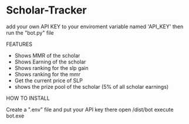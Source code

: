 # Scholar-Tracker

add your own API KEY to your enviroment variable named 'API_KEY'
then run the "bot.py" file

FEATURES
- Shows MMR of the scholar
- Shows Earning of the scholar
- Shows ranking for the slp gain
- Shows ranking for the mmr
- Get the current price of SLP
- shows the prize pool of the scholar (5% of all scholar earnings)

HOW TO INSTALL

Create a ".env" file and put your API key there
open /dist/bot
execute bot.exe